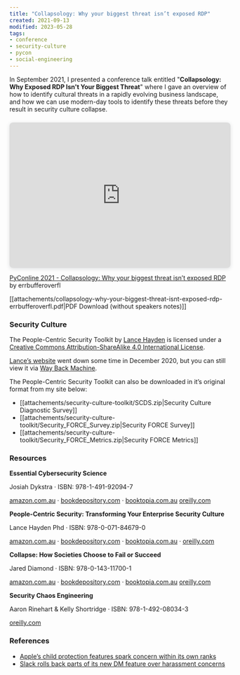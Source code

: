 ```yaml
---
title: "Collapsology: Why your biggest threat isn’t exposed RDP"
created: 2021-09-13
modified: 2023-05-28
tags:
- conference
- security-culture
- pycon
- social-engineering
---
```


In September 2021, I presented a conference talk entitled "**Collapsology: Why Exposed RDP Isn't Your Biggest Threat**" where I gave an overview of how to identify cultural threats in a rapidly evolving business landscape, and how we can use modern-day tools to identify these threats before they result in security culture collapse.
<div style="position: relative; width: 100%; height: 0; padding-top: 56.2500%;  
padding-bottom: 48px; box-shadow: 0 2px 8px 0 rgba(63,69,81,0.16); margin-top: 1.6em; margin-bottom: 0.9em; overflow: hidden;  
border-radius: 8px; will-change: transform;">  
     <iframe loading="lazy" style="position: absolute; width: 100%; height: 100%; top: 0; left: 0; border: none; padding: 0;margin: 0;"  
       src="https:&#x2F;&#x2F;www.canva.com&#x2F;design&#x2F;DAEn_kdzmTs&#x2F;view?embed">  
     </iframe>  
   </div>  
  
   <a href="https:&#x2F;&#x2F;www.canva.com&#x2F;design&#x2F;DAEn_kdzmTs&#x2F;view?utm_content=DAEn_kdzmTs&amp;utm_campaign=designshare&amp;utm_medium=embeds&amp;utm_source=link" target="_blank" rel="noopener">PyConline 2021 - Collapsology: Why your biggest threat isn’t exposed RDP</a> by errbufferoverfl

[[attachements/collapsology-why-your-biggest-threat-isnt-exposed-rdp-errbufferoverfl.pdf|PDF Download (without speakers notes)]]

### Security Culture 

The People-Centric Security Toolkit by [Lance Hayden](https://twitter.com/hay_lance) is licensed under a [Creative Commons Attribution-ShareAlike 4.0 International License](https://creativecommons.org/licenses/by-sa/4.0/).

[Lance’s website](http://lancehayden.net) went down some time in December 2020, but you can still view it via [Way Back Machine](https://web.archive.org/web/20200219183945/http://lancehayden.net/culture/).

The People-Centric Security Toolkit can also be downloaded in it’s original format from my site below:

- [[attachements/security-culture-toolkit/SCDS.zip|Security Culture Diagnostic Survey]]
- [[attachements/security-culture-toolkit/Security_FORCE_Survey.zip|Security FORCE Survey]]
- [[attachements/security-culture-toolkit/Security_FORCE_Metrics.zip|Security FORCE Metrics]]

### Resources

**Essential Cybersecurity Science**

Josiah Dykstra · ISBN: 978-1-491-92094-7

[amazon.com.au](https://www.amazon.com.au/Essential-Cybersecurity-Science-Josiah-Dykstra/dp/1491920947/) · [bookdepository.com](https://www.bookdepository.com/Essential-Cybersecurity-Science-Josiah-Dykstra/9781491920947) · [booktopia.com.au](https://www.booktopia.com.au/essential-cybersecurity-science-josiah-dykstra/book/9781491920947.html) [oreilly.com](https://www.oreilly.com/library/view/essential-cybersecurity-science/9781491921050/)

**People-Centric Security: Transforming Your Enterprise Security Culture**

Lance Hayden Phd · ISBN: 978-0-071-84679-0

[amazon.com.au](https://www.amazon.com.au/People-Centric-Security-Transforming-Enterprise-Culture/dp/0071846778/) · [bookdepository.com](https://www.bookdepository.com/People-Centric-Security-Transforming-Your-Enterprise-Security-Culture-Lance-Hayden/9780071846776) · [booktopia.com.au](https://www.booktopia.com.au/people-centric-security-lance-hayden/book/9780071846776.html) · [oreilly.com](https://www.oreilly.com/library/view/people-centric-security-transforming/9780071846790/)

**Collapse: How Societies Choose to Fail or Succeed**

Jared Diamond · ISBN: 978-0-143-11700-1

[amazon.com.au](https://www.amazon.com.au/Collapse-Societies-Choose-Succeed-Revised/dp/0143117009/) · [bookdepository.com](https://www.bookdepository.com/Collapse-Jared-Diamond/9780241958681) · [booktopia.com.au](https://www.booktopia.com.au/collapse-jared-diamond/book/9780241958681.html) [oreilly.com](https://www.oreilly.com/library/view/security-chaos-engineering/9781492080350/)

**Security Chaos Engineering**

Aaron Rinehart & Kelly Shortridge · ISBN: 978-1-492-08034-3

[oreilly.com](https://www.oreilly.com/library/view/security-chaos-engineering/9781492080350/)

### References

- [Apple’s child protection features spark concern within its own ranks](https://reut.rs/3kSVJxG)
- [Slack rolls back parts of its new DM feature over harassment concerns](https://bit.ly/3BHy1eG)